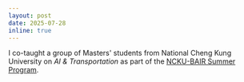 ```yaml
---
layout: post
date: 2025-07-28
inline: true
---
```


I co-taught a group of Masters' students from National Cheng Kung University on _AI & Transportation_ as part of the <a href="https://ennews-secr.ncku.edu.tw/p/406-1038-248916,r614.php?Lang=en">NCKU-BAIR Summer Program</a>.